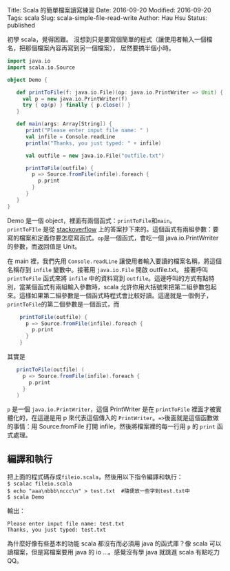 Title: Scala 的簡單檔案讀寫練習
Date: 2016-09-20
Modified: 2016-09-20
Tags: scala
Slug: scala-simple-file-read-write 
Author: Hau Hsu
Status: published


初學 scala，覺得困難。
沒想到只是要寫個簡單的程式（讓使用者輸入一個檔名，把那個檔案內容再寫到另一個檔案），
居然要搞半個小時。

``` scala 
import java.io
import scala.io.Source

object Demo {

   def printToFile(f: java.io.File)(op: java.io.PrintWriter => Unit) {
     val p = new java.io.PrintWriter(f)
     try { op(p) } finally { p.close() }
   }

   def main(args: Array[String]) {
      print("Please enter input file name: " )
      val infile = Console.readLine
      println("Thanks, you just typed: " + infile)

      val outfile = new java.io.File("outfile.txt")

      printToFile(outfile) {
        p => Source.fromFile(infile).foreach {
          p.print
        }
      }
   }
}
```

Demo 是一個 object，裡面有兩個函式：`printToFile`和`main`。  
`printToFIle` 是從 [stackoverflow](http://stackoverflow.com/questions/4604237/how-to-write-to-a-file-in-scala) 上的答案抄下來的。這個函式有兩組參數：要寫的檔案和定義你要怎麼寫函式。`op`是一個函式，會吃一個 java.io.PrintWrriter 的參數，而返回值是 Unit。

在 main 裡，我們先用 `Console.readLine` 讓使用者輸入要讀的檔案名稱，將這個名稱存到 `infile` 變數中。接著用 `java.io.File` 開啟 outfile.txt。
接著呼叫 `printToFile` 函式來將 `infile` 中的資料寫到 `outfile`。這邊呼叫的方式有點特別，當某個函式有兩組輸入參數時，scala 允許你用大括號來把第二組參數包起來。這樣如果第二組參數是一個函式時程式會比較好讀。這邊就是一個例子，`printToFile`的第二個參數是一個函式，而      

``` scala
    printToFile(outfile) {
      p => Source.fromFile(infile).foreach {
        p.print
      }
    }
```
其實是

``` scala 
   printToFile(outfile) (
     p => Source.fromFile(infile).foreach {
       p.print
     }
   )
```
`p` 是一個 `java.io.PrintWriter`，這個 PrintWriter 是在 `printToFile` 裡面才被實體化的，在這邊是用 p 來代表這個傳入的 `PrintWriter`。`=>`後面就是這個函數做的事情：用 Source.fromFile 打開 infile，然後將檔案裡的每一行用 `p` 的 `print` 函式處理。

編譯和執行
----------
把上面的程式碼存成`fileio.scala`，然後用以下指令編譯和執行：  
`$ scalac fileio.scala`  
`$ echo "aaa\nbbb\nccc\n" > test.txt  #隨便放一些字到test.txt中`   
`$ scala Demo`  

輸出：

``` 
Please enter input file name: test.txt
Thanks, you just typed: test.txt
```

為什麼好像有些基本的功能 scala 都沒有而必須用 java 的函式庫？像 scala 可以讀檔案，但是寫檔案要用 java 的 io ...。感覺沒有學 java 就跳進 scala 有點吃力QQ。
